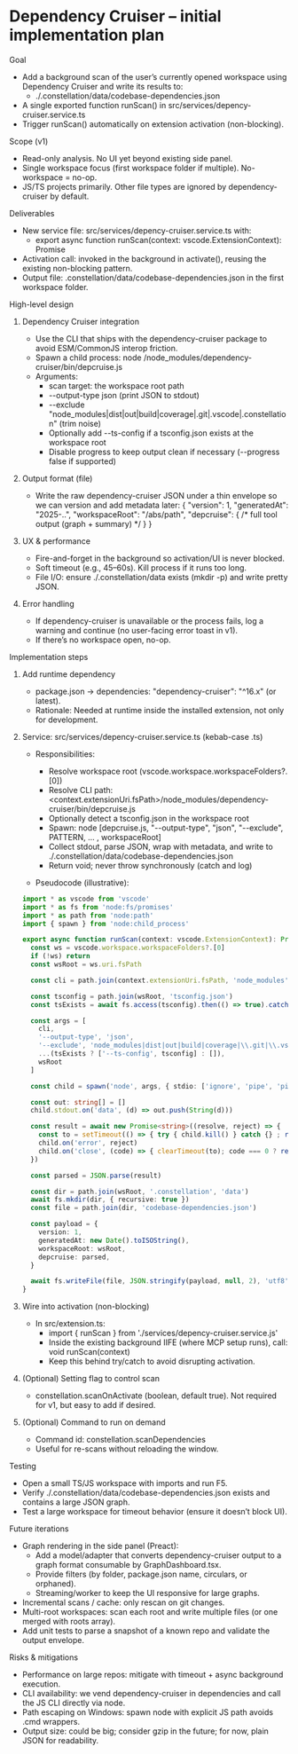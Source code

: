 # Dependency Cruiser – initial implementation plan

Goal
- Add a background scan of the user’s currently opened workspace using Dependency Cruiser and write its results to:
  - ./.constellation/data/codebase-dependencies.json
- A single exported function runScan() in src/services/depency-cruiser.service.ts
- Trigger runScan() automatically on extension activation (non-blocking).

Scope (v1)
- Read-only analysis. No UI yet beyond existing side panel.
- Single workspace focus (first workspace folder if multiple). No-workspace = no-op.
- JS/TS projects primarily. Other file types are ignored by dependency-cruiser by default.

Deliverables
- New service file: src/services/depency-cruiser.service.ts with:
  - export async function runScan(context: vscode.ExtensionContext): Promise<void>
- Activation call: invoked in the background in activate(), reusing the existing non-blocking pattern.
- Output file: .constellation/data/codebase-dependencies.json in the first workspace folder.

High-level design
1) Dependency Cruiser integration
   - Use the CLI that ships with the dependency-cruiser package to avoid ESM/CommonJS interop friction.
   - Spawn a child process: node <extensionPath>/node_modules/dependency-cruiser/bin/depcruise.js
   - Arguments:
     - scan target: the workspace root path
     - --output-type json (print JSON to stdout)
     - --exclude "node_modules|dist|out|build|coverage|\.git|\.vscode|\.constellation" (trim noise)
     - Optionally add --ts-config <path> if a tsconfig.json exists at the workspace root
     - Disable progress to keep output clean if necessary (--progress false if supported)

2) Output format (file)
   - Write the raw dependency-cruiser JSON under a thin envelope so we can version and add metadata later:
   {
     "version": 1,
     "generatedAt": "2025-..",
     "workspaceRoot": "/abs/path",
     "depcruise": { /* full tool output (graph + summary) */ }
   }

3) UX & performance
   - Fire-and-forget in the background so activation/UI is never blocked.
   - Soft timeout (e.g., 45–60s). Kill process if it runs too long.
   - File I/O: ensure ./.constellation/data exists (mkdir -p) and write pretty JSON.

4) Error handling
   - If dependency-cruiser is unavailable or the process fails, log a warning and continue (no user-facing error toast in v1).
   - If there’s no workspace open, no-op.

Implementation steps
1) Add runtime dependency
   - package.json → dependencies: "dependency-cruiser": "^16.x" (or latest).
   - Rationale: Needed at runtime inside the installed extension, not only for development.

2) Service: src/services/depency-cruiser.service.ts (kebab-case .ts)
   - Responsibilities:
     - Resolve workspace root (vscode.workspace.workspaceFolders?.[0])
     - Resolve CLI path: <context.extensionUri.fsPath>/node_modules/dependency-cruiser/bin/depcruise.js
     - Optionally detect a tsconfig.json in the workspace root
     - Spawn: node [depcruise.js, "--output-type", "json", "--exclude", PATTERN, ... , workspaceRoot]
     - Collect stdout, parse JSON, wrap with metadata, and write to ./.constellation/data/codebase-dependencies.json
     - Return void; never throw synchronously (catch and log)

   - Pseudocode (illustrative):
   ```ts
   import * as vscode from 'vscode'
   import * as fs from 'node:fs/promises'
   import * as path from 'node:path'
   import { spawn } from 'node:child_process'

   export async function runScan(context: vscode.ExtensionContext): Promise<void> {
     const ws = vscode.workspace.workspaceFolders?.[0]
     if (!ws) return
     const wsRoot = ws.uri.fsPath

     const cli = path.join(context.extensionUri.fsPath, 'node_modules', 'dependency-cruiser', 'bin', 'depcruise.js')

     const tsconfig = path.join(wsRoot, 'tsconfig.json')
     const tsExists = await fs.access(tsconfig).then(() => true).catch(() => false)

     const args = [
       cli,
       '--output-type', 'json',
       '--exclude', 'node_modules|dist|out|build|coverage|\\.git|\\.vscode|\\.constellation',
       ...(tsExists ? ['--ts-config', tsconfig] : []),
       wsRoot
     ]

     const child = spawn('node', args, { stdio: ['ignore', 'pipe', 'pipe'] })

     const out: string[] = []
     child.stdout.on('data', (d) => out.push(String(d)))

     const result = await new Promise<string>((resolve, reject) => {
       const to = setTimeout(() => { try { child.kill() } catch {} ; reject(new Error('depcruise timeout')) }, 60000)
       child.on('error', reject)
       child.on('close', (code) => { clearTimeout(to); code === 0 ? resolve(out.join('')) : reject(new Error('depcruise exit ' + code)) })
     })

     const parsed = JSON.parse(result)

     const dir = path.join(wsRoot, '.constellation', 'data')
     await fs.mkdir(dir, { recursive: true })
     const file = path.join(dir, 'codebase-dependencies.json')

     const payload = {
       version: 1,
       generatedAt: new Date().toISOString(),
       workspaceRoot: wsRoot,
       depcruise: parsed,
     }

     await fs.writeFile(file, JSON.stringify(payload, null, 2), 'utf8')
   }
   ```

3) Wire into activation (non-blocking)
   - In src/extension.ts:
     - import { runScan } from './services/depency-cruiser.service.js'
     - Inside the existing background IIFE (where MCP setup runs), call: void runScan(context)
     - Keep this behind try/catch to avoid disrupting activation.

4) (Optional) Setting flag to control scan
   - constellation.scanOnActivate (boolean, default true). Not required for v1, but easy to add if desired.

5) (Optional) Command to run on demand
   - Command id: constellation.scanDependencies
   - Useful for re-scans without reloading the window.

Testing
- Open a small TS/JS workspace with imports and run F5.
- Verify ./.constellation/data/codebase-dependencies.json exists and contains a large JSON graph.
- Test a large workspace for timeout behavior (ensure it doesn’t block UI).

Future iterations
- Graph rendering in the side panel (Preact):
  - Add a model/adapter that converts dependency-cruiser output to a graph format consumable by GraphDashboard.tsx.
  - Provide filters (by folder, package.json name, circulars, or orphaned).
  - Streaming/worker to keep the UI responsive for large graphs.
- Incremental scans / cache: only rescan on git changes.
- Multi-root workspaces: scan each root and write multiple files (or one merged with roots array).
- Add unit tests to parse a snapshot of a known repo and validate the output envelope.

Risks & mitigations
- Performance on large repos: mitigate with timeout + async background execution.
- CLI availability: we vend dependency-cruiser in dependencies and call the JS CLI directly via node.
- Path escaping on Windows: spawn node with explicit JS path avoids .cmd wrappers.
- Output size: could be big; consider gzip in the future; for now, plain JSON for readability.

